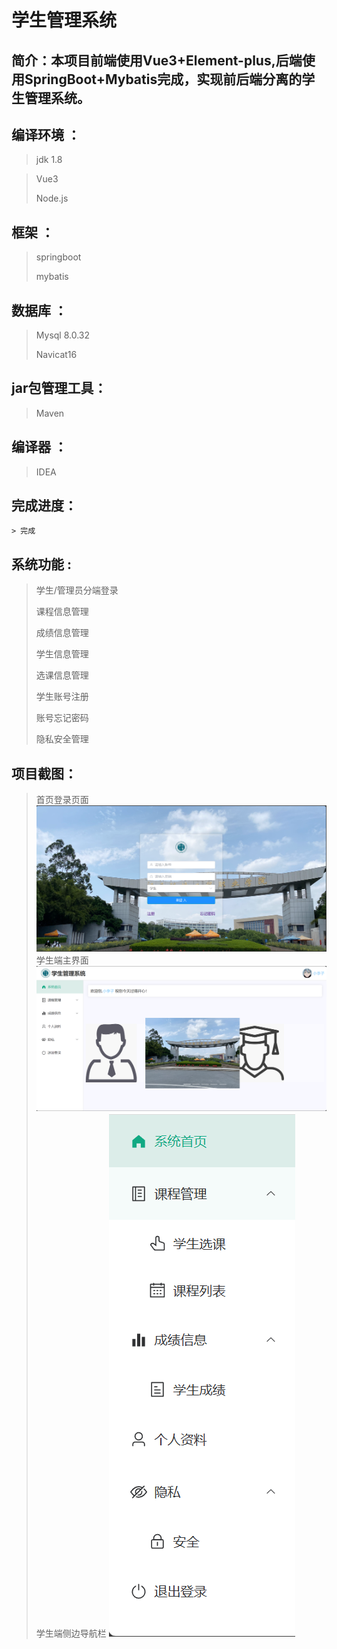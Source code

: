 # 学生管理系统

## 简介：本项目前端使用Vue3+Element-plus,后端使用SpringBoot+Mybatis完成，实现前后端分离的学生管理系统。
## 编译环境 ：

>jdk 1.8 

>
>Vue3
>
>Node.js

## 框架 ：

>springboot 
>
>mybatis

## 数据库 ：
>
>Mysql 8.0.32
>
>Navicat16

## jar包管理工具：

> Maven

## 编译器 ：

>IDEA

## 完成进度：

	> 完成

## 系统功能 :

> 学生/管理员分端登录
>
> 课程信息管理
>
> 成绩信息管理
>
> 学生信息管理
>
> 选课信息管理
>
> 学生账号注册
>
> 账号忘记密码
>
> 隐私安全管理

## 项目截图：

>首页登录页面
![](https://github.com/Acho819/Student/blob/master/%E9%A1%B9%E7%9B%AE%E6%88%AA%E5%9B%BE/%E9%A6%96%E9%A1%B5%E7%99%BB%E5%BD%95.png)
>学生端主界面
![](https://github.com/Acho819/Student/blob/master/%E9%A1%B9%E7%9B%AE%E6%88%AA%E5%9B%BE/%E5%AD%A6%E7%94%9F%E7%AB%AF%E9%A6%96%E9%A1%B5%E7%95%8C%E9%9D%A2.png)
>学生端侧边导航栏
![](https://github.com/Acho819/Student/blob/master/%E9%A1%B9%E7%9B%AE%E6%88%AA%E5%9B%BE/%E5%AD%A6%E7%94%9F%E7%AB%AF%E4%BE%A7%E8%BE%B9%E5%AF%BC%E8%88%AA%E6%A0%8F.png)
